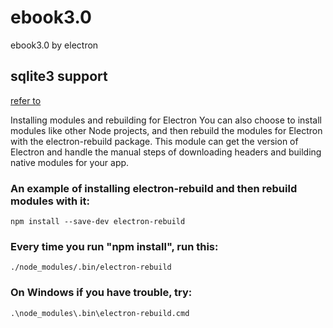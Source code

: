 # ebook3.0
ebook3.0 by electron
## sqlite3 support

[refer to](https://electron.atom.io/docs/tutorial/using-native-node-modules/)

Installing modules and rebuilding for Electron
You can also choose to install modules like other Node projects, and then rebuild the modules for Electron with the electron-rebuild package. This module can get the version of Electron and handle the manual steps of downloading headers and building native modules for your app.

### An example of installing electron-rebuild and then rebuild modules with it:

    npm install --save-dev electron-rebuild

### Every time you run "npm install", run this:

    ./node_modules/.bin/electron-rebuild

### On Windows if you have trouble, try:

    .\node_modules\.bin\electron-rebuild.cmd
